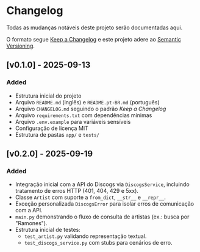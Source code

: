 # Changelog
Todas as mudanças notáveis deste projeto serão documentadas aqui.

O formato segue [Keep a Changelog](https://keepachangelog.com/pt-BR/1.0.0/)
e este projeto adere ao [Semantic Versioning](https://semver.org/spec/v2.0.0.html).

## [v0.1.0] - 2025-09-13
### Added
- Estrutura inicial do projeto
- Arquivo `README.md` (inglês) e `README.pt-BR.md` (português)
- Arquivo `CHANGELOG.md` seguindo o padrão *Keep a Changelog*
- Arquivo `requirements.txt` com dependências mínimas
- Arquivo `.env.example` para variáveis sensíveis
- Configuração de licença MIT
- Estrutura de pastas `app/` e `tests/`

## [v0.2.0] - 2025-09-19
### Added
- Integração inicial com a API do Discogs via `DiscogsService`, incluindo tratamento de erros HTTP (401, 404, 429 e 5xx).
- Classe `Artist` com suporte a `from_dict`, `__str__` e `__repr__`.
- Exceção personalizada `DiscogsError` para isolar erros de comunicação com a API.
- `main.py` demonstrando o fluxo de consulta de artistas (ex.: busca por "Ramones").
- Estrutura inicial de testes:  
  - `test_artist.py` validando representação textual.  
  - `test_discogs_service.py` com stubs para cenários de erro.